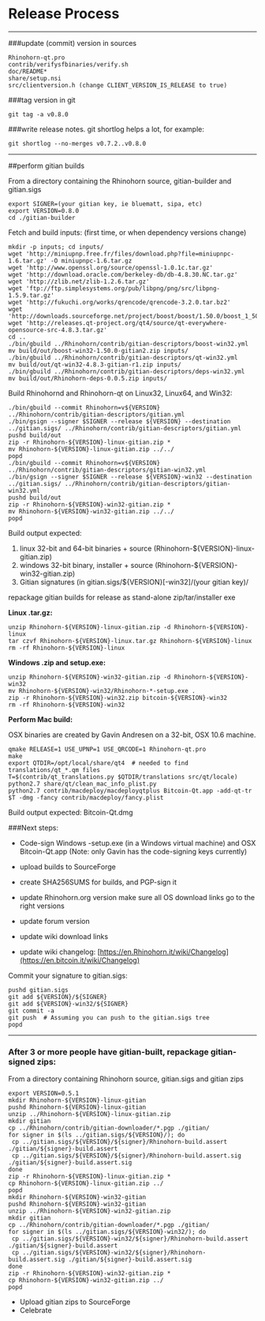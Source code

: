 Release Process
====================

* * *

###update (commit) version in sources


	Rhinohorn-qt.pro
	contrib/verifysfbinaries/verify.sh
	doc/README*
	share/setup.nsi
	src/clientversion.h (change CLIENT_VERSION_IS_RELEASE to true)

###tag version in git

	git tag -a v0.8.0

###write release notes. git shortlog helps a lot, for example:

	git shortlog --no-merges v0.7.2..v0.8.0

* * *

##perform gitian builds

 From a directory containing the Rhinohorn source, gitian-builder and gitian.sigs
  
	export SIGNER=(your gitian key, ie bluematt, sipa, etc)
	export VERSION=0.8.0
	cd ./gitian-builder

 Fetch and build inputs: (first time, or when dependency versions change)

	mkdir -p inputs; cd inputs/
	wget 'http://miniupnp.free.fr/files/download.php?file=miniupnpc-1.6.tar.gz' -O miniupnpc-1.6.tar.gz
	wget 'http://www.openssl.org/source/openssl-1.0.1c.tar.gz'
	wget 'http://download.oracle.com/berkeley-db/db-4.8.30.NC.tar.gz'
	wget 'http://zlib.net/zlib-1.2.6.tar.gz'
	wget 'ftp://ftp.simplesystems.org/pub/libpng/png/src/libpng-1.5.9.tar.gz'
	wget 'http://fukuchi.org/works/qrencode/qrencode-3.2.0.tar.bz2'
	wget 'http://downloads.sourceforge.net/project/boost/boost/1.50.0/boost_1_50_0.tar.bz2'
	wget 'http://releases.qt-project.org/qt4/source/qt-everywhere-opensource-src-4.8.3.tar.gz'
	cd ..
	./bin/gbuild ../Rhinohorn/contrib/gitian-descriptors/boost-win32.yml
	mv build/out/boost-win32-1.50.0-gitian2.zip inputs/
	./bin/gbuild ../Rhinohorn/contrib/gitian-descriptors/qt-win32.yml
	mv build/out/qt-win32-4.8.3-gitian-r1.zip inputs/
	./bin/gbuild ../Rhinohorn/contrib/gitian-descriptors/deps-win32.yml
	mv build/out/Rhinohorn-deps-0.0.5.zip inputs/

 Build Rhinohornd and Rhinohorn-qt on Linux32, Linux64, and Win32:
  
	./bin/gbuild --commit Rhinohorn=v${VERSION} ../Rhinohorn/contrib/gitian-descriptors/gitian.yml
	./bin/gsign --signer $SIGNER --release ${VERSION} --destination ../gitian.sigs/ ../Rhinohorn/contrib/gitian-descriptors/gitian.yml
	pushd build/out
	zip -r Rhinohorn-${VERSION}-linux-gitian.zip *
	mv Rhinohorn-${VERSION}-linux-gitian.zip ../../
	popd
	./bin/gbuild --commit Rhinohorn=v${VERSION} ../Rhinohorn/contrib/gitian-descriptors/gitian-win32.yml
	./bin/gsign --signer $SIGNER --release ${VERSION}-win32 --destination ../gitian.sigs/ ../Rhinohorn/contrib/gitian-descriptors/gitian-win32.yml
	pushd build/out
	zip -r Rhinohorn-${VERSION}-win32-gitian.zip *
	mv Rhinohorn-${VERSION}-win32-gitian.zip ../../
	popd

  Build output expected:

  1. linux 32-bit and 64-bit binaries + source (Rhinohorn-${VERSION}-linux-gitian.zip)
  2. windows 32-bit binary, installer + source (Rhinohorn-${VERSION}-win32-gitian.zip)
  3. Gitian signatures (in gitian.sigs/${VERSION}[-win32]/(your gitian key)/

repackage gitian builds for release as stand-alone zip/tar/installer exe

**Linux .tar.gz:**

	unzip Rhinohorn-${VERSION}-linux-gitian.zip -d Rhinohorn-${VERSION}-linux
	tar czvf Rhinohorn-${VERSION}-linux.tar.gz Rhinohorn-${VERSION}-linux
	rm -rf Rhinohorn-${VERSION}-linux

**Windows .zip and setup.exe:**

	unzip Rhinohorn-${VERSION}-win32-gitian.zip -d Rhinohorn-${VERSION}-win32
	mv Rhinohorn-${VERSION}-win32/Rhinohorn-*-setup.exe .
	zip -r Rhinohorn-${VERSION}-win32.zip bitcoin-${VERSION}-win32
	rm -rf Rhinohorn-${VERSION}-win32

**Perform Mac build:**

  OSX binaries are created by Gavin Andresen on a 32-bit, OSX 10.6 machine.

	qmake RELEASE=1 USE_UPNP=1 USE_QRCODE=1 Rhinohorn-qt.pro
	make
	export QTDIR=/opt/local/share/qt4  # needed to find translations/qt_*.qm files
	T=$(contrib/qt_translations.py $QTDIR/translations src/qt/locale)
	python2.7 share/qt/clean_mac_info_plist.py
	python2.7 contrib/macdeploy/macdeployqtplus Bitcoin-Qt.app -add-qt-tr $T -dmg -fancy contrib/macdeploy/fancy.plist

 Build output expected: Bitcoin-Qt.dmg

###Next steps:

* Code-sign Windows -setup.exe (in a Windows virtual machine) and
  OSX Bitcoin-Qt.app (Note: only Gavin has the code-signing keys currently)

* upload builds to SourceForge

* create SHA256SUMS for builds, and PGP-sign it

* update Rhinohorn.org version
  make sure all OS download links go to the right versions

* update forum version

* update wiki download links

* update wiki changelog: [https://en.Rhinohorn.it/wiki/Changelog](https://en.bitcoin.it/wiki/Changelog)

Commit your signature to gitian.sigs:

	pushd gitian.sigs
	git add ${VERSION}/${SIGNER}
	git add ${VERSION}-win32/${SIGNER}
	git commit -a
	git push  # Assuming you can push to the gitian.sigs tree
	popd

-------------------------------------------------------------------------

### After 3 or more people have gitian-built, repackage gitian-signed zips:

From a directory containing Rhinohorn source, gitian.sigs and gitian zips

	export VERSION=0.5.1
	mkdir Rhinohorn-${VERSION}-linux-gitian
	pushd Rhinohorn-${VERSION}-linux-gitian
	unzip ../Rhinohorn-${VERSION}-linux-gitian.zip
	mkdir gitian
	cp ../Rhinohorn/contrib/gitian-downloader/*.pgp ./gitian/
	for signer in $(ls ../gitian.sigs/${VERSION}/); do
	 cp ../gitian.sigs/${VERSION}/${signer}/Rhinohorn-build.assert ./gitian/${signer}-build.assert
	 cp ../gitian.sigs/${VERSION}/${signer}/Rhinohorn-build.assert.sig ./gitian/${signer}-build.assert.sig
	done
	zip -r Rhinohorn-${VERSION}-linux-gitian.zip *
	cp Rhinohorn-${VERSION}-linux-gitian.zip ../
	popd
	mkdir Rhinohorn-${VERSION}-win32-gitian
	pushd Rhinohorn-${VERSION}-win32-gitian
	unzip ../Rhinohorn-${VERSION}-win32-gitian.zip
	mkdir gitian
	cp ../Rhinohorn/contrib/gitian-downloader/*.pgp ./gitian/
	for signer in $(ls ../gitian.sigs/${VERSION}-win32/); do
	 cp ../gitian.sigs/${VERSION}-win32/${signer}/Rhinohorn-build.assert ./gitian/${signer}-build.assert
	 cp ../gitian.sigs/${VERSION}-win32/${signer}/Rhinohorn-build.assert.sig ./gitian/${signer}-build.assert.sig
	done
	zip -r Rhinohorn-${VERSION}-win32-gitian.zip *
	cp Rhinohorn-${VERSION}-win32-gitian.zip ../
	popd

- Upload gitian zips to SourceForge
- Celebrate 
